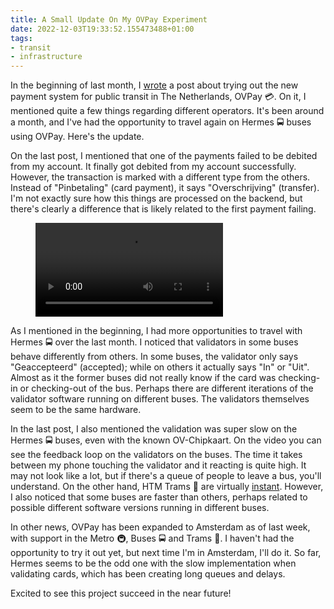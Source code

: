 ```yaml
---
title: A Small Update On My OVPay Experiment
date: 2022-12-03T19:33:52.155473488+01:00
tags:
- transit
- infrastructure
---
```


In the beginning of last month, I [wrote](/2022/11/04/trying-out-ovpay) a post about trying out the new payment system for public transit in The Netherlands, OVPay 💳. On it, I mentioned quite a few things regarding different operators. It's been around a month, and I've had the opportunity to travel again on Hermes 🚍 buses using OVPay. Here's the update.

<!--more-->

<style>
  :root {
    --accent: #ff0064;
  }
</style>

On the last post, I mentioned that one of the payments failed to be debited from my account. It finally got debited from my account successfully. However, the transaction is marked with a different type from the others. Instead of "Pinbetaling" (card payment), it says "Overschrijving" (transfer). I'm not exactly sure how this things are processed on the backend, but there's clearly a difference that is likely related to the first payment failing.

<figure class='right' style='max-width: 10rem'>
  <video controls>
    <source src="https://cdn.hacdias.com/media/066fd94fa45496b612de4dcdaac986bf4429f6984892b977c1080f02494981ed.mp4" type="video/mp4">
  </video>
</figure>

As I mentioned in the beginning, I had more opportunities to travel with Hermes 🚍 over the last month. I noticed that validators in some buses behave differently from others. In some buses, the validator only says "Geaccepteerd" (accepted); while on others it actually says "In" or "Uit". Almost as it the former buses did not really know if the card was checking-in or checking-out of the bus. Perhaps there are different iterations of the validator software running on different buses. The validators themselves seem to be the same hardware.

In the last post, I also mentioned the validation was super slow on the Hermes 🚍 buses, even with the known OV-Chipkaart. On the video you can see the feedback loop on the validators on the buses. The time it takes between my phone touching the validator and it reacting is quite high. It may not look like a lot, but if there's a queue of people to leave a bus, you'll understand. On the other hand, HTM Trams 🚋 are virtually [instant](https://www.youtube.com/watch?v=436t5ET4i9k&t=24s). However, I also noticed that some buses are faster than others, perhaps related to possible different software versions running in different buses.

In other news, OVPay has been expanded to Amsterdam as of last week, with support in the Metro 🚇, Buses 🚍 and Trams 🚋. I haven't had the opportunity to try it out yet, but next time I'm in Amsterdam, I'll do it. So far, Hermes seems to be the odd one with the slow implementation when validating cards, which has been creating long queues and delays.

Excited to see this project succeed in the near future!
